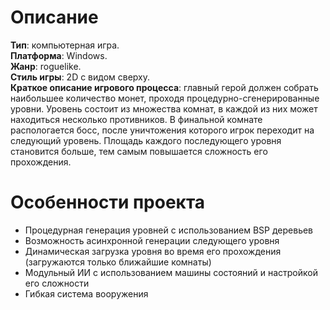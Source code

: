 # Описание

**Тип**: компьютерная игра. <br>
**Платформа**: Windows. <br>
**Жанр**: roguelike. <br>
**Стиль игры**: 2D с видом сверху. <br>
**Краткое описание игрового процесса**: главный герой должен собрать наибольшее количество монет, проходя процедурно-сгенерированные уровни. Уровень состоит из множества комнат, в каждой из них может находиться несколько противников. В финальной комнате распологается босс, после уничтожения которого игрок переходит на следующий уровень. Площадь каждого последующего уровня становится больше, тем самым повышается сложность его прохождения.

# Особенности проекта

- Процедурная генерация уровней с использованием BSP деревьев
- Возможность асинхронной генерации следующего уровня
- Динамическая загрузка уровня во время его прохождения (загружаются только ближайшие комнаты)
- Модульный ИИ с использованием машины состояний и настройкой его сложности
- Гибкая система вооружения
